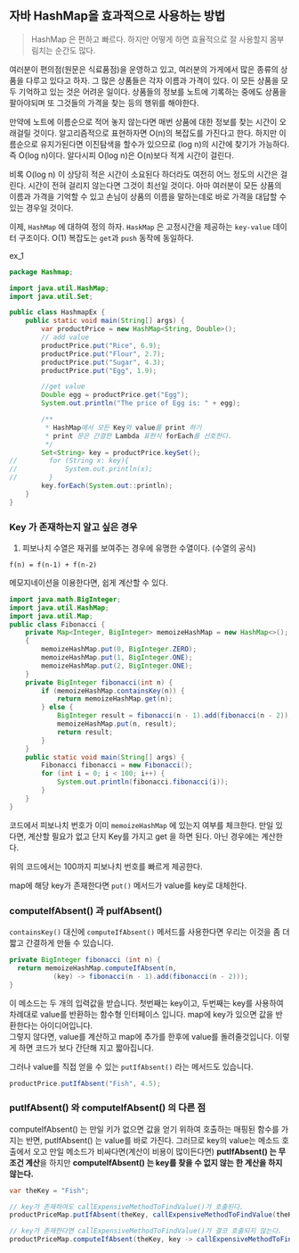 ## 자바 HashMap을 효과적으로 사용하는 방법
> HashMap 은 편하고 빠르다. 하지만 어떻게 하면 효율적으로 잘 사용할지 몸부림치는 순간도 많다.

여러분이 편의점(원문은 식료품점)을 운영하고 있고, 여러분의 가게에서 많은 종류의 상품을 다루고 있다고 하자. 그 많은 상품들은 각자 이름과 가격이 있다. 이 모든 상품을 모두 기억하고 있는 것은 어려운 일이다. 상품들의 정보를 노트에 기록하는 중에도 상품을 팔아야되며 또 그것들의 가격을 찾는 등의 행위를 해야한다.

만약에 노트에 이름순으로 적어 놓지 않는다면 매번 상품에 대한 정보를 찾는 시간이 오래걸릴 것이다. 알고리즘적으로 표현하자면 O(n)의 복잡도를 가진다고 한다. 하지만 이름순으로 유지가된다면 이진탐색을 할수가 있으므로 (log n)의 시간에 찾기가 가능하다. 즉 O(log n)이다. 알다시피 O(log n)은 O(n)보다 적게 시간이 걸린다.

비록 O(log n) 이 상당히 적은 시간이 소요된다 하더라도 여전히 어느 정도의 시간은 걸린다. 시간이 전혀 걸리지 않는다면 그것이 최선일 것이다. 아마 여러분이 모든 상품의 이름과 가격을 기억할 수 있고 손님이 상품의 이름을 말하는데로 바로 가격을 대답할 수 있는 경우일 것이다.

이제, `HashMap` 에 대하여 정의 하자. `HaskMap` 은 고정시간을 제공하는 `key-value` 데이터 구조이다. O(1) 복잡도는 `get`과 `push` 동작에 동일하다.

ex_1
```java
package Hashmap;

import java.util.HashMap;
import java.util.Set;

public class HashmapEx {
    public static void main(String[] args) {
        var productPrice = new HashMap<String, Double>();
        // add value
        productPrice.put("Rice", 6.9);
        productPrice.put("Flour", 2.7);
        productPrice.put("Sugar", 4.3);
        productPrice.put("Egg", 1.9);

        //get value
        Double egg = productPrice.get("Egg");
        System.out.println("The price of Egg is: " + egg);

        /**
         * HashMap에서 모든 Key와 value를 print 하기
         * print 문은 간결한 Lambda 표현식 forEach를 선호한다.
         */
        Set<String> key = productPrice.keySet();
//        for (String x: key){
//            System.out.println(x);
//        }
        key.forEach(System.out::println);
    }
}
```

### Key 가 존재하는지 알고 싶은 경우
1. 피보나치 수열은 재귀를 보여주는 경우에 유명한 수열이다. (수열의 공식)
```
f(n) = f(n-1) + f(n-2)
```

메모지네이션을 이용한다면, 쉽게 계산할 수 있다.
```java
import java.math.BigInteger;
import java.util.HashMap;
import java.util.Map;
public class Fibonacci {
    private Map<Integer, BigInteger> memoizeHashMap = new HashMap<>();
    {
        memoizeHashMap.put(0, BigInteger.ZERO);
        memoizeHashMap.put(1, BigInteger.ONE);
        memoizeHashMap.put(2, BigInteger.ONE);
    }
    private BigInteger fibonacci(int n) {
        if (memoizeHashMap.containsKey(n)) {
            return memoizeHashMap.get(n);
        } else {
            BigInteger result = fibonacci(n - 1).add(fibonacci(n - 2));
            memoizeHashMap.put(n, result);
            return result;
        }
    }
    public static void main(String[] args) {
        Fibonacci fibonacci = new Fibonacci();
        for (int i = 0; i < 100; i++) {
            System.out.println(fibonacci.fibonacci(i));
        }
    }
}
```

코드에서 피보나치 번호가 이미 `memoizeHashMap` 에 있는지 여부를 체크한다. 만일 있다면, 계산할 필요가 없고 단지 Key를 가지고 get 을 하면 된다. 아닌 경우에는 계산한다.

위의 코드에서는 100까지 피보나치 번호를 빠르게 제공한다.

map에 해당 key가 존재한다면 `put()` 메서드가 value를 key로 대체한다.

### computeIfAbsent() 과 puIfAbsent()
`containsKey()` 대신에 `computeIfAbsent()` 메서드를 사용한다면 우리는 이것을 좀 더 짧고 간결하게 만들 수 있습니다.

```java
private BigInteger fibonacci (int n) {
  return memoizeHashMap.computeIfAbsent(n, 
           (key) -> fibonacci(n - 1).add(fibonacci(n - 2)));
}
```
이 메소드는 두 개의 입력값을 받습니다. 첫번째는 key이고, 두번째는 key를 사용하여 차례대로 value를 반환하는 함수형 인터페이스 입니다. map에 key가 있으면 값을 반환한다는 아이디어입니다.  
그렇지 않다면, value를 계산하고 map에 추가를 한후에 value를 돌려줄것입니다. 이렇게 하면 코드가 보다 간단해 지고 짧아집니다.

그러나 value를 직접 얻을 수 있는 `putIfAbsent()` 라는 메서드도 있습니다.
```java
productPrice.putIfAbsent("Fish", 4.5);
```

### putIfAbsent() 와 computeIfAbsent() 의 다른 점
computeIfAbsent() 는 만일 키가 없으면 값을 얻기 위하여 호출하는 매핑된 함수를 가지는 반면, putIfAbsent() 는 value를 바로 가진다. 그러므로 key의 value는 메소드 호출에서 오고 만일 메소드가 비싸다면(계산이 비용이 많이든다면) **putIfAbsent() 는 무조건 계산**을 하지만 **computeIfAbsent() 는 key를 찾을 수 없지 않는 한 계산을 하지 않는다.**
```java
var theKey = "Fish";        

// key가 존재하여도 callExpensiveMethodToFindValue()가 호출된다.
productPriceMap.putIfAbsent(theKey, callExpensiveMethodToFindValue(theKey)); 

// key가 존재한다면 callExpensiveMethodToFindValue()가 결코 호출되지 않는다. 
productPriceMap.computeIfAbsent(theKey, key -> callExpensiveMethodToFindValue(key));
```